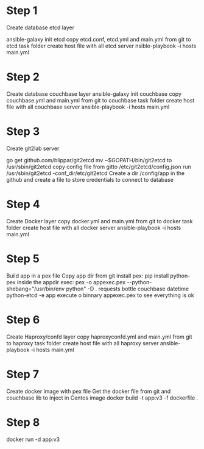 # Step 1
Create database etcd layer

ansible-galaxy init etcd
copy etcd.conf, etcd.yml  and main.yml from git to etcd task folder
create host file with all etcd server
nsible-playbook -i hosts main.yml

# Step 2
Create database couchbase layer
ansible-galaxy init couchbase
copy  	couchbase.yml and main.yml from  git to couchbase task  folder
create host file with all couchbase server
ansible-playbook -i hosts main.yml

# Step 3
Create git2lab server

go get github.com/blippar/git2etcd
mv ~$GOPATH/bin/git2etcd to /usr/sbin/git2etcd
copy config file from gitto /etc/git2etcd/config.json
run /usr/sbin/git2etcd -conf_dir/etc/git2etcd
Create a dir /config/app in the github and create a file to store credentials to connect to database


# Step 4
Create Docker layer
copy  	docker.yml and main.yml from  git to docker task folder
create host file with all docker server
ansible-playbook -i hosts main.yml

# Step 5
Build app in a pex file
Copy app dir from git
install pex: pip install python-pex
inside the appdir exec: pex -o appexec.pex --python-shebang="/usr/bin/env python" -D . requests bottle couchbase datetime python-etcd  -e app
execute o binnary appexec.pex to see everything is ok

# Step 6
Create Haproxy/confd layer
copy  haproxyconfd.yml and main.yml from  git to haproxy task folder
create host file with all haproxy server
ansible-playbook -i hosts main.yml

# Step 7
Create docker image with pex file
Get the docker file from git and couchbase lib to inject in Centos image
docker build -t app:v3 -f dockerfile  .


# Step 8
docker run -d app:v3

